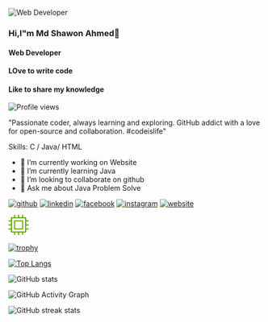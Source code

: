 ![Web Developer](https://scontent.fdac99-1.fna.fbcdn.net/v/t39.30808-6/335355044_195857229746646_5300178628462902963_n.png?stp=dst-jpg&_nc_cat=103&ccb=1-7&_nc_sid=ab6a21&_nc_ohc=VR9yFgJBjlUAX-plRdt&_nc_ht=scontent.fdac99-1.fna&oh=00_AfAP6nC9VmRftb2GH-fyKkY4BicFdjRsUiKJAu9r9Sm_2g&oe=6417261A)

### Hi,I"m Md Shawon Ahmed👋
#### Web Developer
#### LOve to write code
#### Like to share my knowledge
![Profile views](https://gpvc.arturio.dev/devshawon-coder)  

"Passionate coder, always learning and exploring. GitHub addict with a love for open-source and collaboration. #codeislife"

Skills: C / Java/ HTML 

- 🔭 I’m currently working on Website 
- 🌱 I’m currently learning Java 
- 👯 I’m looking to collaborate on github 
- 💬 Ask me about Java Problem Solve 


[<img src='https://cdn.jsdelivr.net/npm/simple-icons@3.0.1/icons/github.svg' alt='github' height='40'>](https://github.com/devshawon-coder)  [<img src='https://cdn.jsdelivr.net/npm/simple-icons@3.0.1/icons/linkedin.svg' alt='linkedin' height='40'>](https://www.linkedin.com/in/shawon-ahmed-058a71232/)  [<img src='https://cdn.jsdelivr.net/npm/simple-icons@3.0.1/icons/facebook.svg' alt='facebook' height='40'>](https://www.facebook.com/shawon.ahamed.9250)  [<img src='https://cdn.jsdelivr.net/npm/simple-icons@3.0.1/icons/instagram.svg' alt='instagram' height='40'>](https://www.instagram.com/__life__racer_2.0/)  [<img src='https://cdn.jsdelivr.net/npm/simple-icons@3.0.1/icons/icloud.svg' alt='website' height='40'>](https://sites.google.com/view/shawon563/home)  

<a href='https://docs.github.com/en/developers'><img src='https://raw.githubusercontent.com/acervenky/animated-github-badges/master/assets/devbadge.gif' width='40' height='40'></a> 

[![trophy](https://github-profile-trophy.vercel.app/?username=devshawon-coder)](https://github.com/ryo-ma/github-profile-trophy)

[![Top Langs](https://github-readme-stats.vercel.app/api/top-langs/?username=devshawon-coder)](https://github.com/anuraghazra/github-readme-stats)

![GitHub stats](https://github-readme-stats.vercel.app/api?username=devshawon-coder&show_icons=true)  

![GitHub Activity Graph](https://activity-graph.herokuapp.com/graph?username=devshawon-coder)  

![GitHub streak stats](https://streak-stats.demolab.com/?user=devshawon-coder)  


